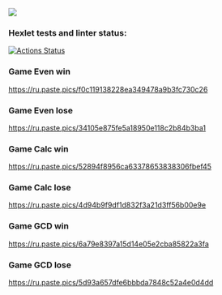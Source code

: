 <a href="https://codeclimate.com/github/Denis-Shakhurov/java-project-61/maintainability"><img src="https://api.codeclimate.com/v1/badges/458e0601326fcda5a1b3/maintainability" /></a>

### Hexlet tests and linter status:
[![Actions Status](https://github.com/Denis-Shakhurov/java-project-61/actions/workflows/hexlet-check.yml/badge.svg)](https://github.com/Denis-Shakhurov/java-project-61/actions)

### Game Even win
https://ru.paste.pics/f0c119138228ea349478a9b3fc730c26

### Game Even lose
https://ru.paste.pics/34105e875fe5a18950e118c2b84b3ba1

### Game Calc win
https://ru.paste.pics/52894f8956ca63378653838306fbef45

### Game Calc lose
https://ru.paste.pics/4d94b9f9df1d832f3a21d3ff56b00e9e

### Game GCD win
https://ru.paste.pics/6a79e8397a15d14e05e2cba85822a3fa

### Game GCD lose
https://ru.paste.pics/5d93a657dfe6bbbda7848c52a4e0d4dd
